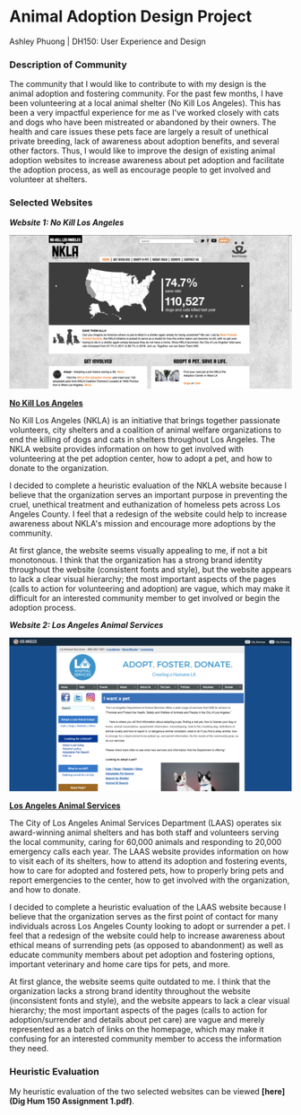 # Animal Adoption Design Project

Ashley Phuong | DH150: User Experience and Design


### Description of Community
The community that I would like to contribute to with my design is the animal adoption and fostering community.
For the past few months, I have been volunteering at a local animal shelter (No Kill Los Angeles). This has been a
very impactful experience for me as I've worked closely with cats and dogs who have been mistreated or abandoned by their
owners. The health and care issues these pets face are largely a result of unethical private breeding, lack of awareness about
adoption benefits, and several other factors. Thus, I would like to improve the design of existing animal adoption websites
to increase awareness about pet adoption and facilitate the adoption process, as well as encourage people to get involved and volunteer at shelters.


### Selected Websites

***Website 1: No Kill Los Angeles***

![No Kill Los Angeles](/NKLA.png)

**[No Kill Los Angeles](https://nkla.org/home)**

No Kill Los Angeles (NKLA) is an initiative that brings together passionate volunteers, city shelters and a coalition of animal welfare organizations to end the killing of dogs and cats in shelters throughout Los Angeles. The NKLA website provides information on how to get involved with volunteering at the pet adoption center, how to adopt a pet, and how to donate to the organization.

I decided to complete a heuristic evaluation of the NKLA website because I believe that the organization serves an important purpose in preventing the cruel, unethical treatment and euthanization of homeless pets across Los Angeles County. I feel that a redesign of the website could help to increase awareness about NKLA's mission and encourage more adoptions by the community.

At first glance, the website seems visually appealing to me, if not a bit monotonous. I think that the organization has a strong brand identity throughout the website (consistent fonts and style), but the website appears to lack a clear visual hierarchy; the most important aspects of the pages (calls to action for volunteering and adoption) are vague, which may make it difficult for an interested community member to get involved or begin the adoption process.


***Website 2: Los Angeles Animal Services***

![Los Angeles Animal Services](/LAAS.png)

**[Los Angeles Animal Services](https://www.laanimalservices.com/)**

The City of Los Angeles Animal Services Department (LAAS) operates six award-winning animal shelters and has both staff and volunteers serving the local community, caring for 60,000 animals and responding to 20,000 emergency calls each year. The LAAS website provides information on how to visit each of its shelters, how to attend its adoption and fostering events, how to care for adopted and fostered pets, how to properly bring pets and report emergencies to the center, how to get involved with the organization, and how to donate.

I decided to complete a heuristic evaluation of the LAAS website because I believe that the organization serves as the first point of contact for many individuals across Los Angeles County looking to adopt or surrender a pet. I feel that a redesign of the website could help to increase awareness about ethical means of surrending pets (as opposed to abandonment) as well as educate community members about pet adoption and fostering options, important veterinary and home care tips for pets, and more.

At first glance, the website seems quite outdated to me. I think that the organization lacks a strong brand identity throughout the website (inconsistent fonts and style), and the website appears to lack a clear visual hierarchy; the most important aspects of the pages (calls to action for adoption/surrender and details about pet care) are vague and merely represented as a batch of links on the homepage, which may make it confusing for an interested community member to access the information they need.


### Heuristic Evaluation

My heuristic evaluation of the two selected websites can be viewed **[here](Dig Hum 150 Assignment 1.pdf)**.
